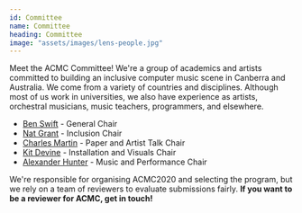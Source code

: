 ```yaml
---
id: Committee
name: Committee
heading: Committee
image: "assets/images/lens-people.jpg"
---
```


Meet the ACMC Committee! We're a group of academics and artists committed to
building an inclusive computer music scene in Canberra and Australia. We come
from a variety of countries and disciplines. Although most of us work in
universities, we also have experience as artists, orchestral musicians, music
teachers, programmers, and elsewhere.

- [Ben Swift](https://benswift.me) - General Chair
- [Nat Grant](http://www.natgrantmusic.com) - Inclusion Chair 
- [Charles Martin](https://charlesmartin.com.au) - Paper and Artist Talk Chair
- [Kit Devine](http://kitdevine.com) - Installation and Visuals Chair
- [Alexander Hunter](https://www.alexanderhunter.com.au) - Music and Performance Chair

We're responsible for organising ACMC2020 and selecting the program, but we rely
on a team of reviewers to evaluate submissions fairly. **If you want to be a
reviewer for ACMC, get in touch!**
